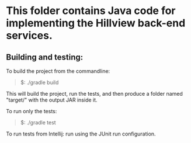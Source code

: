 # This folder contains Java code for implementing the Hillview back-end services.

## Building and testing:

To build the project from the commandline:

> $: ./gradle build

This will build the project, run the tests, and then produce a folder
named "target/" with the output JAR inside it.

To run only the tests:

> $: ./gradle test

To run tests from Intellij: run using the JUnit run configuration.

